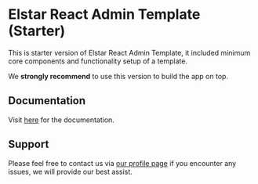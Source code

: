 # Elstar React Admin Template (Starter)

This is starter version of Elstar React Admin Template, it included minimum core components and functionality setup of a template.

We <strong>strongly recommend</strong> to use this version to build the app on top.

## Documentation

Visit [here](https://elstar.themenate.net/docs/documentation/introduction) for the documentation.

## Support


Please feel free to contact us via [our profile page](https://themeforest.net/user/theme_nate) if you encounter any issues, we will provide our best assist.
